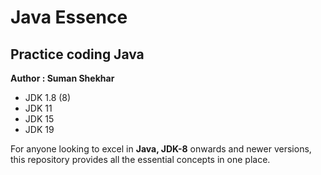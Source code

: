 <h1>Java Essence</h1>  
<h2>Practice coding Java</h2>

**Author : Suman Shekhar**<br>
- JDK 1.8 (8)
- JDK 11
- JDK 15
- JDK 19
<p>For anyone looking to excel in <strong>Java, JDK-8</strong> onwards and newer versions, this repository provides all the essential concepts in one place.</p>

